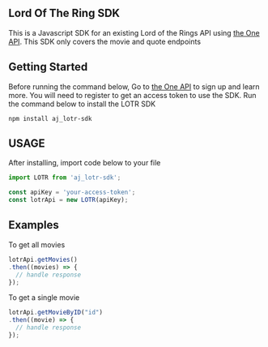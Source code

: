 ## Lord Of The Ring SDK

This is a Javascript SDK for an existing Lord of the Rings API using [the One API](https://the-one-api.dev/). This SDK only covers the movie and quote endpoints

## Getting Started

Before running the command below, Go to [the One API](https://the-one-api.dev/) to sign up and learn more. You will need to register to get an access token to use the SDK. Run the command below to install the LOTR SDK

```
npm install aj_lotr-sdk
```

## USAGE
After installing, import code below to your file

```js
import LOTR from 'aj_lotr-sdk';

const apiKey = 'your-access-token';
const lotrApi = new LOTR(apiKey);
```
## Examples
To get all movies

```js
lotrApi.getMovies()
.then((movies) => {
  // handle response
});
```

To get a single movie

```js
lotrApi.getMovieByID("id")
.then((movie) => {
  // handle response
});
```
